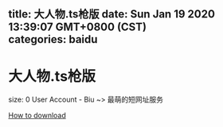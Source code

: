
title: 大人物.ts枪版
date: Sun Jan 19 2020 13:39:07 GMT+0800 (CST)    
categories: baidu
---

# 大人物.ts枪版
size: 0
 User Account - Biu ~> 最萌的短网址服务
 

[How to download](https://bpcam.bemobtrk.com/go/2ceec3aa-1ca2-46d6-b9ff-aaa5c184517c?jno=3855)